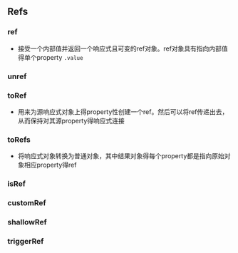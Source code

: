 ## Refs

### ref
- 接受一个内部值并返回一个响应式且可变的ref对象。ref对象具有指向内部值得单个property `.value`

### unref

### toRef
- 用来为源响应式对象上得property性创建一个ref。然后可以将ref传递出去，从而保持对其源property得响应式连接

### toRefs
- 将响应式对象转换为普通对象，其中结果对象得每个property都是指向原始对象相应property得ref

### isRef

### customRef

### shallowRef

### triggerRef


